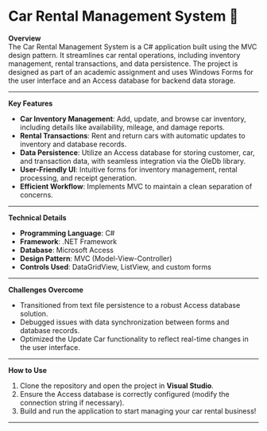 # Car Rental Management System 🚗

**Overview**  
The Car Rental Management System is a C# application built using the MVC design pattern. It streamlines car rental operations, including inventory management, rental transactions, and data persistence. 
The project is designed as part of an academic assignment and uses Windows Forms for the user interface and an Access database for backend data storage.

---

**Key Features**  
- **Car Inventory Management**: Add, update, and browse car inventory, including details like availability, mileage, and damage reports.  
- **Rental Transactions**: Rent and return cars with automatic updates to inventory and database records.  
- **Data Persistence**: Utilize an Access database for storing customer, car, and transaction data, with seamless integration via the OleDb library.  
- **User-Friendly UI**: Intuitive forms for inventory management, rental processing, and receipt generation.  
- **Efficient Workflow**: Implements MVC to maintain a clean separation of concerns.

---

**Technical Details**  
- **Programming Language**: C#  
- **Framework**: .NET Framework  
- **Database**: Microsoft Access  
- **Design Pattern**: MVC (Model-View-Controller)  
- **Controls Used**: DataGridView, ListView, and custom forms  

---

**Challenges Overcome**  
- Transitioned from text file persistence to a robust Access database solution.  
- Debugged issues with data synchronization between forms and database records.  
- Optimized the Update Car functionality to reflect real-time changes in the user interface.

---

**How to Use**  
1. Clone the repository and open the project in **Visual Studio**.  
2. Ensure the Access database is correctly configured (modify the connection string if necessary).  
3. Build and run the application to start managing your car rental business!

---

